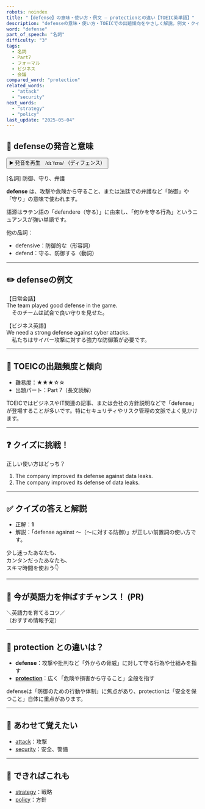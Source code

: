 ```yaml
---
robots: noindex
title: "【defense】の意味・使い方・例文 ― protectionとの違い【TOEIC英単語】"
description: "defenseの意味・使い方・TOEICでの出題傾向をやさしく解説。例文・クイズ付きでprotectionとの違いもわかりやすく学べます。"
word: "defense"
part_of_speech: "名詞"
difficulty: "3"
tags:
  - 名詞
  - Part7
  - フォーマル
  - ビジネス
  - 会議
compared_word: "protection"
related_words:
  - "attack"
  - "security"
next_words:
  - "strategy"
  - "policy"
last_update: "2025-05-04"
---
```


## 🔰 defenseの発音と意味

<button class="play-audio" onclick="playTTS('defense')">
  <span class="play-audio-main">
    ▶️ 発音を再生　/dɪˈfɛns/
  </span>
  <span class="play-audio-sub">
    （ディフェンス）
  </span>
</button>

[名詞] 防御、守り、弁護

**defense** は、攻撃や危険から守ること、または法廷での弁護など「防御」や「守り」の意味で使われます。

語源はラテン語の「defendere（守る）」に由来し、「何かを守る行為」というニュアンスが強い単語です。

他の品詞：  
- defensive：防御的な（形容詞）
- defend：守る、防御する（動詞）

---

## ✏️ defenseの例文

【日常会話】  
The team played good defense in the game.  
　そのチームは試合で良い守りを見せた。

【ビジネス英語】  
We need a strong defense against cyber attacks.  
　私たちはサイバー攻撃に対する強力な防御策が必要です。

---

## 🎯 TOEICの出題頻度と傾向

- 難易度：★★★☆☆
- 出題パート：Part 7（長文読解）

TOEICではビジネスやIT関連の記事、または会社の方針説明などで「defense」が登場することが多いです。特にセキュリティやリスク管理の文脈でよく見かけます。

---

## ❓ クイズに挑戦！

正しい使い方はどっち？

1. The company improved its defense against data leaks.  
2. The company improved its defense of data leaks.

---

## ✅ クイズの答えと解説

- 正解：**1**
- 解説：「defense against ～（～に対する防御）」が正しい前置詞の使い方です。

少し迷ったあなたも、  
カンタンだったあなたも、  
スキマ時間を使おう👇️

---

## 🚀 今が英語力を伸ばすチャンス！ (PR)

<div class="info-center">
＼英語力を育てるコツ／<br>  
（おすすめ情報予定）
</div>

---

## 🤔  protection との違いは？

- **defense**：攻撃や批判など「外からの脅威」に対して守る行為や仕組みを指す
- **[protection](/word/protection/)**：広く「危険や損害から守ること」全般を指す

defenseは「防御のための行動や体制」に焦点があり、protectionは「安全を保つこと」自体に重点があります。

---

## 🧩 あわせて覚えたい

- [attack](/word/attack/)：攻撃
- [security](/word/security/)：安全、警備

---

## 📖 できればこれも

- [strategy](/word/strategy/)：戦略
- [policy](/word/policy/)：方針

<!-- cvid: aid17_bid04 -->
